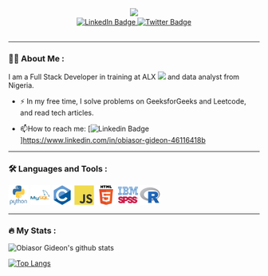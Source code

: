 <div id="header" align="center">
  <img src="https://media.giphy.com/media/kM1uAsTZEKmrFc0bXC/giphy.gif" "width=100"/>
</div>
<div id="badges" align="center">
  <a href="https://www.linkedin.com/in/obiasor-gideon-46116418b">
    <img src="https://img.shields.io/badge/LinkedIn-blue?style=for-the-badge&logo=linkedin&logoColor=white" alt="LinkedIn Badge"/>
  </a>
  <a href="your-twitter-URL">
    <img src="https://img.shields.io/badge/Twitter-blue?style=for-the-badge&logo=twitter&logoColor=white" alt="Twitter Badge"/>
  </a>
</div>
<div id="view" align="center">
  <img src="https://komarev.com/ghpvc/?username=your-DrPlain&style=flat-square&color=blue" alt=""/>
</div>

---

### :woman_technologist: About Me :
I am a Full Stack Developer in training at ALX <img src="https://media.giphy.com/media/WUlplcMpOCEmTGBtBW/giphy.gif" width="30"> and data analyst from Nigeria.

- :zap: In my free time, I solve problems on GeeksforGeeks and Leetcode, and read tech articles.

- :mailbox:How to reach me: [![Linkedin Badge](https://img.shields.io/badge/-kakbar-blue?style=flat&logo=Linkedin&logoColor=white)]https://www.linkedin.com/in/obiasor-gideon-46116418b

---

### :hammer_and_wrench: Languages and Tools :

<div>
<img src="https://github.com/devicons/devicon/blob/master/icons/python/python-original-wordmark.svg" title="Git" **alt="Git" width="40" height="40"/>
<img src="https://github.com/devicons/devicon/blob/master/icons/mysql/mysql-original-wordmark.svg" title="Git" **alt="Git" width="40" height="40"/>
<img src="https://github.com/devicons/devicon/blob/master/icons/c/c-original.svg" title="Git" **alt="Git" width="40" height="40"/>
<img src="https://github.com/devicons/devicon/blob/master/icons/javascript/javascript-original.svg" title="Git" **alt="Git" width="40" height="40"/>
<img src="https://github.com/devicons/devicon/blob/master/icons/html5/html5-original-wordmark.svg" title="Git" **alt="Git" width="40" height="40"/>
<img src="https://github.com/devicons/devicon/blob/master/icons/spss/spss-original.svg" title="Git" **alt="Git" width="40" height="40"/>
<img src="https://github.com/devicons/devicon/blob/master/icons/r/r-original.svg" title="Git" **alt="Git" width="40" height="40"/>
</div>

---

### :fire: My Stats :

![**Obiasor Gideon's** github stats](https://github-readme-stats.vercel.app/api?username=DrPlain&theme=vision-friendly-dark)

[![Top Langs](https://github-readme-stats.vercel.app/api/top-langs/?username=DrPlain&layout=compact&theme=vision-friendly-dark)](https://github.com/anuraghazra/github-readme-stats)
